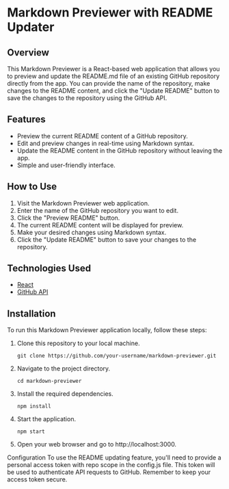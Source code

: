 # Markdown Previewer with README Updater

## Overview

This Markdown Previewer is a React-based web application that allows you to preview and update the README.md file of an existing GitHub repository directly from the app. You can provide the name of the repository, make changes to the README content, and click the "Update README" button to save the changes to the repository using the GitHub API.


## Features

- Preview the current README content of a GitHub repository.
- Edit and preview changes in real-time using Markdown syntax.
- Update the README content in the GitHub repository without leaving the app.
- Simple and user-friendly interface.

## How to Use

1. Visit the Markdown Previewer web application.
2. Enter the name of the GitHub repository you want to edit.
3. Click the "Preview README" button.
4. The current README content will be displayed for preview.
5. Make your desired changes using Markdown syntax.
6. Click the "Update README" button to save your changes to the repository.

## Technologies Used

- [React](https://reactjs.org/)
- [GitHub API](https://developer.github.com/v3/)

## Installation

To run this Markdown Previewer application locally, follow these steps:

1. Clone this repository to your local machine.
   ```shell
   git clone https://github.com/your-username/markdown-previewer.git
   ```
2. Navigate to the project directory.
    ```shell
    cd markdown-previewer
    ```
3. Install the required dependencies.
    ```shell
    npm install
    ```
4. Start the application.
    ```shell
    npm start
    ```
5. Open your web browser and go to http://localhost:3000.

Configuration
To use the README updating feature, you'll need to provide a personal access token with repo scope in the config.js file. This token will be used to authenticate API requests to GitHub. Remember to keep your access token secure.

